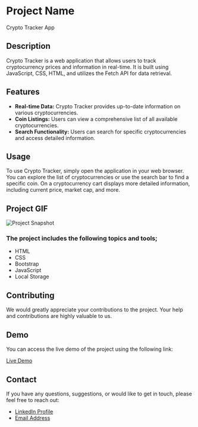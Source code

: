 # Project Name

Crypto Tracker App

## Description

Crypto Tracker is a web application that allows users to track cryptocurrency prices and information in real-time. It is built using JavaScript, CSS, HTML, and utilizes the Fetch API for data retrieval.

## Features

- **Real-time Data:** Crypto Tracker provides up-to-date information on various cryptocurrencies.
- **Coin Listings:** Users can view a comprehensive list of all available cryptocurrencies.
- **Search Functionality:** Users can search for specific cryptocurrencies and access detailed information.

## Usage

To use Crypto Tracker, simply open the application in your web browser. You can explore the list of cryptocurrencies or use the search bar to find a specific coin. On a cryptocurrency cart displays more detailed information, including current price, market cap, and more.

## Project GIF

![Project Snapshot](/assets/CryptoTracker.gif)

### The project includes the following topics and tools;

- HTML
- CSS
- Bootstrap
- JavaScript
- Local Storage

## Contributing

We would greatly appreciate your contributions to the project. Your help and contributions are highly valuable to us.

## Demo

You can access the live demo of the project using the following link:

[Live Demo](https://imoguz.github.io/CryptoTrackerApp/)

## Contact

If you have any questions, suggestions, or would like to get in touch, please feel free to reach out:

- [LinkedIn Profile](https://www.linkedin.com/in/im-abdullah-oguz/)
- [Email Address](mailto:imoguz0510@gmail.com)
